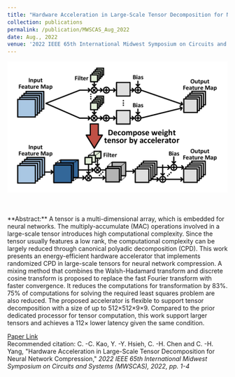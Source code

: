 ```yaml
---
title: "Hardware Acceleration in Large-Scale Tensor Decomposition for Neural Network Compression"
collection: publications
permalink: /publication/MWSCAS_Aug_2022
date: Aug., 2022
venue: '2022 IEEE 65th International Midwest Symposium on Circuits and Systems (MWSCAS)'
---
```

<p align="center">
<img src='/images/publications/Tensor_Decomposition.jpg' width='600' > 
</p><br>

<br>
**Abstract:** A tensor is a multi-dimensional array, which is embedded for neural networks. The multiply-accumulate (MAC) operations involved in a large-scale tensor introduces high computational complexity. Since the tensor usually features a low rank, the computational complexity can be largely reduced through canonical polyadic decomposition (CPD). This work presents an energy-efficient hardware accelerator that implements randomized CPD in large-scale tensors for neural network compression. A mixing method that combines the Walsh-Hadamard transform and discrete cosine transform is proposed to replace the fast Fourier transform with faster convergence. It reduces the computations for transformation by 83%. 75% of computations for solving the required least squares problem are also reduced. The proposed accelerator is flexible to support tensor decomposition with a size of up to 512×512×9×9. Compared to the prior dedicated processor for tensor computation, this work support larger tensors and achieves a 112× lower latency given the same condition.

[Paper Link](http://jacky1229.github.io/files/publication_papers/Hardware_Acceleration_in_Large-Scale_Tensor_Decomposition_for_Neural_Network_Compression.pdf)<br>
Recommended citation: C. -C. Kao, Y. -Y. Hsieh, C. -H. Chen and C. -H. Yang, "Hardware Acceleration in Large-Scale Tensor Decomposition for Neural Network Compression," <i>2022 IEEE 65th International Midwest Symposium on Circuits and Systems (MWSCAS)<i>, 2022, pp. 1-4